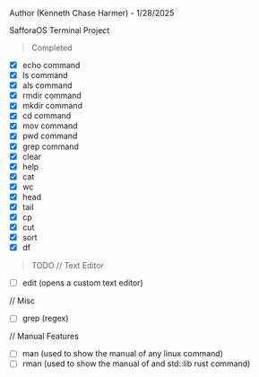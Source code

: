 Author (Kenneth Chase Harmer) - 1/28/2025

SafforaOS Terminal Project

> Completed
- [x] echo command
- [x] ls command
- [x] als command
- [x] rmdir command
- [x] mkdir command
- [x] cd command
- [x] mov command
- [x] pwd command
- [x] grep command
- [x] clear
- [x] help
- [x] cat
- [x] wc
- [x] head
- [x] tail
- [x] cp
- [x] cut
- [x] sort
- [x] df

> TODO
// Text Editor
- [ ] edit (opens a custom text editor)

// Misc
- [ ] grep (regex)

// Manual Features
- [ ] man (used to show the manual of any linux command)
- [ ] rman (used to show the manual of and std::lib rust command)
